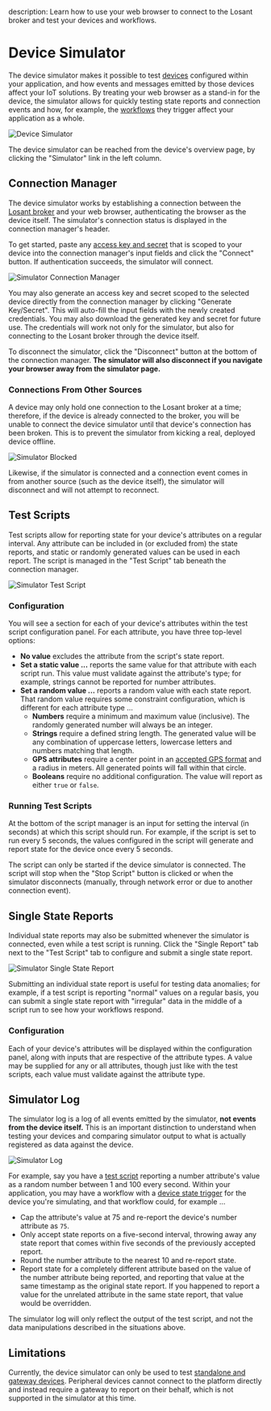 description: Learn how to use your web browser to connect to the Losant broker and test your devices and workflows.

# Device Simulator

The device simulator makes it possible to test [devices](/devices/overview/) configured within your application, and how events and messages emitted by those devices affect your IoT solutions. By treating your web browser as a stand-in for the device, the simulator allows for quickly testing state reports and connection events and how, for example, the [workflows](/workflows/overview/) they trigger affect your application as a whole.

![Device Simulator](/images/devices/simulator-overview.png "Device Simulator")

The device simulator can be reached from the device's overview page, by clicking the "Simulator" link in the left column.

## Connection Manager

The device simulator works by establishing a connection between the [Losant broker](/mqtt/overview/#the-losant-message-broker) and your web browser, authenticating the browser as the device itself. The simulator's connection status is displayed in the connection manager's header.

To get started, paste any [access key and secret](/applications/access-keys/) that is scoped to your device into the connection manager's input fields and click the "Connect" button. If authentication succeeds, the simulator will connect.

![Simulator Connection Manager](/images/devices/simulator-connection-manager.png "Simulator Connection Manager")

You may also generate an access key and secret scoped to the selected device directly from the connection manager by clicking "Generate Key/Secret". This will auto-fill the input fields with the newly created credentials. You may also download the generated key and secret for future use. The credentials will work not only for the simulator, but also for connecting to the Losant broker through the device itself.

To disconnect the simulator, click the "Disconnect" button at the bottom of the connection manager. **The simulator will also disconnect if you navigate your browser away from the simulator page.**

### Connections From Other Sources

A device may only hold one connection to the Losant broker at a time; therefore, if the device is already connected to the broker, you will be unable to connect the device simulator until that device's connection has been broken. This is to prevent the simulator from kicking a real, deployed device offline.

![Simulator Blocked](/images/devices/simulator-blocked.png "Simulator Blocked")

Likewise, if the simulator is connected and a connection event comes in from another source (such as the device itself), the simulator will disconnect and will not attempt to reconnect.

## Test Scripts

Test scripts allow for reporting state for your device's attributes on a regular interval. Any attribute can be included in (or excluded from) the state reports, and static or randomly generated values can be used in each report. The script is managed in the "Test Script" tab beneath the connection manager.

![Simulator Test Script](/images/devices/simulator-test-script.png "Simulator Test Script")

### Configuration

You will see a section for each of your device's attributes within the test script configuration panel. For each attribute, you have three top-level options:

- **No value** excludes the attribute from the script's state report.
- **Set a static value ...** reports the same value for that attribute with each script run. This value must validate against the attribute's type; for example, strings cannot be reported for number attributes.
- **Set a random value ...** reports a random value with each state report. That random value requires some constraint configuration, which is different for each attribute type ...
    - **Numbers** require a minimum and maximum value (inclusive). The randomly generated number will always be an integer.
    - **Strings** require a defined string length. The generated value will be any combination of uppercase letters, lowercase letters and numbers matching that length.
    - **GPS attributes** require a center point in an [accepted GPS format](/devices/state/#state-attributes) and a radius in meters. All generated points will fall within that circle.
    - **Booleans** require no additional configuration. The value will report as either `true` or `false`.

### Running Test Scripts

At the bottom of the script manager is an input for setting the interval (in seconds) at which this script should run. For example, if the script is set to run every 5 seconds, the values configured in the script will generate and report state for the device once every 5 seconds.

The script can only be started if the device simulator is connected. The script will stop when the "Stop Script" button is clicked or when the simulator disconnects (manually, through network error or due to another connection event).

## Single State Reports

Individual state reports may also be submitted whenever the simulator is connected, even while a test script is running. Click the "Single Report" tab next to the "Test Script" tab to configure and submit a single state report.

![Simulator Single State Report](/images/devices/simulator-single-report.png "Simulator Single State Report")

Submitting an individual state report is useful for testing data anomalies; for example, if a test script is reporting "normal" values on a regular basis, you can submit a single state report with "irregular" data in the middle of a script run to see how your workflows respond.

### Configuration

Each of your device's attributes will be displayed within the configuration panel, along with inputs that are respective of the attribute types. A value may be supplied for any or all attributes, though just like with the test scripts, each value must validate against the attribute type.

## Simulator Log

The simulator log is a log of all events emitted by the simulator, **not events from the device itself.** This is an important distinction to understand when testing your devices and comparing simulator output to what is actually registered as data against the device.

![Simulator Log](/images/devices/simulator-log.png "Simulator Log")

For example, say you have a [test script](#test-scripts) reporting a number attribute's value as a random number between 1 and 100 every second. Within your application, you may have a workflow with a [device state trigger](/workflows/triggers/device/) for the device you're simulating, and that workflow could, for example ...

- Cap the attribute's value at 75 and re-report the device's number attribute as `75`.
- Only accept state reports on a five-second interval, throwing away any state report that comes within five seconds of the previously accepted report.
- Round the number attribute to the nearest 10 and re-report state.
- Report state for a completely different attribute based on the value of the number attribute being reported, and reporting that value at the same timestamp as the original state report. If you happened to report a value for the unrelated attribute in the same state report, that value would be overridden.

The simulator log will only reflect the output of the test script, and not the data manipulations described in the situations above.

## Limitations

Currently, the device simulator can only be used to test [standalone and gateway devices](/devices/overview/#device-type). Peripheral devices cannot connect to the platform directly and instead require a gateway to report on their behalf, which is not supported in the simulator at this time.
